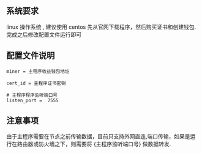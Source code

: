 ## 系统要求
linux 操作系统 , 建议使用 centos 
先从官网下载程序，然后购买证书和创建钱包.完成之后修改配置文件运行即可


## 配置文件说明
```
miner = 主程序收益钱包地址

cert_id = 主程序证书密钥 

# 主程序程序监听端口号
listen_port =  7555

```


## 注意事项
由于主程序需要在节点之前传输数据，目前只支持外网直连,端口传输，如果是运行在路由器或防火墙之下，则需要将 {主程序监听端口号} 做数据转发.
